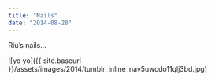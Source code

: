 ```yaml
---
title: "Nails"
date: "2014-08-28"
---
```


Riu’s nails…

![yo yo]({{ site.baseurl }}/assets/images/2014/tumblr_inline_nav5uwcdo11qlj3bd.jpg)
